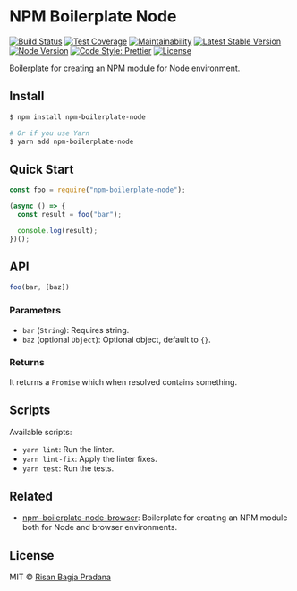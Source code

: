 # NPM Boilerplate Node

[![Build Status](https://flat.badgen.net/travis/risan/npm-boilerplate-node)](https://travis-ci.org/risan/npm-boilerplate-node)
[![Test Coverage](https://flat.badgen.net/codeclimate/coverage/risan/npm-boilerplate-node)](https://codeclimate.com/github/risan/npm-boilerplate-node)
[![Maintainability](https://flat.badgen.net/codeclimate/maintainability/risan/npm-boilerplate-node)](https://codeclimate.com/github/risan/npm-boilerplate-node)
[![Latest Stable Version](https://flat.badgen.net/npm/v/npm-boilerplate-node)](https://www.npmjs.com/package/npm-boilerplate-node)
[![Node Version](https://flat.badgen.net/npm/node/npm-boilerplate-node)](https://www.npmjs.com/package/npm-boilerplate-node)
[![Code Style: Prettier](https://flat.badgen.net/badge/code%20style/prettier/ff69b4)](https://github.com/prettier/prettier)
[![License](https://flat.badgen.net/npm/license/npm-boilerplate-node)](https://github.com/risan/send-request/blob/master/LICENSE)

Boilerplate for creating an NPM module for Node environment.

## Install

```bash
$ npm install npm-boilerplate-node

# Or if you use Yarn
$ yarn add npm-boilerplate-node
```

## Quick Start

```js
const foo = require("npm-boilerplate-node");

(async () => {
  const result = foo("bar");

  console.log(result);
})();
```

## API

```js
foo(bar, [baz])
```

### Parameters

* `bar` (`String`): Requires string.
* `baz` (optional `Object`): Optional object, default to `{}`.

### Returns

It returns a `Promise` which when resolved contains something.

## Scripts

Available scripts:

* `yarn lint`: Run the linter.
* `yarn lint-fix`: Apply the linter fixes.
* `yarn test`: Run the tests.

## Related

* [npm-boilerplate-node-browser](https://github.com/risan/npm-boilerplate-node-browser): Boilerplate for creating an NPM module both for Node and browser environments.

## License

MIT © [Risan Bagja Pradana](https://bagja.net)
